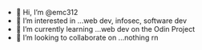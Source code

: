 - 👋 Hi, I’m @emc312
- 👀 I’m interested in ...web dev, infosec, software dev
- 🌱 I’m currently learning ...web dev on the Odin Project 
- 💞️ I’m looking to collaborate on ...nothing rn


<!---
emc312/emc312 is a ✨ special ✨ repository because its `README.md` (this file) appears on your GitHub profile.
You can click the Preview link to take a look at your changes.
--->
